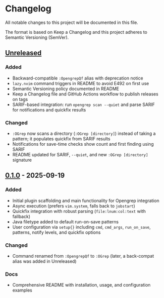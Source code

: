 # Changelog

All notable changes to this project will be documented in this file.

The format is based on Keep a Changelog and this project adheres to Semantic Versioning (SemVer).

## [Unreleased]

### Added
- Backward-compatible `:OpengrepQf` alias with deprecation notice
- `lazy.nvim` command triggers in README to avoid E492 on first use
- Semantic Versioning policy documented in README
- Keep a Changelog file and GitHub Actions workflow to publish releases on tags
- SARIF-based integration: run `opengrep scan --quiet` and parse SARIF for notifications and quickfix results

### Changed
- `:OGrep` now scans a directory (`:OGrep [directory]`) instead of taking a pattern; it populates quickfix from SARIF results
- Notifications for save-time checks show count and first finding using SARIF
- README updated for SARIF, `--quiet`, and new `:OGrep [directory]` signature

## [0.1.0] - 2025-09-19

### Added
- Initial plugin scaffolding and main functionality for Opengrep integration
- Async execution (prefers `vim.system`, falls back to `jobstart`)
- Quickfix integration with robust parsing (`file:lnum:col:text` with fallback)
- Java filetype added to default run-on-save patterns
- User configuration via `setup{}` including `cmd`, `cmd_args`, `run_on_save`, patterns, notify levels, and quickfix options

### Changed
- Command renamed from `:OpengrepQf` to `:OGrep` (later, a back-compat alias was added in Unreleased)

### Docs
- Comprehensive README with installation, usage, and configuration examples

[Unreleased]: https://github.com/fintanmm/opengrep-nvim/compare/v0.1.0...HEAD
[0.1.0]: https://github.com/fintanmm/opengrep-nvim/releases/tag/v0.1.0
